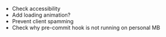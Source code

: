 - Check accessibility
- Add loading animation?
- Prevent client spamming
- Check why pre-commit hook is not running on personal MB
